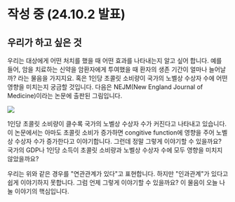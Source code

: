 # 작성 중 (24.10.2 발표)

## 우리가 하고 싶은 것
우리는 대상에게 어떤 처치를 했을 때 어떤 효과를 나타내는지 알고 싶어 합니다. 예를 들어, 암을 치료하는 신약을 암환자에게 투여했을 때 환자의 생존 기간이 얼마나 늘어날까? 라는 물음을 가지지요. 혹은 1인당 초콜릿 소비량이 국가의 노벨상 수상자 수에 어떤 영향을 미치는지 궁금할 것입니다. 다음은 NEJM(New England Journal of Medicine)이라는 논문에 출판된 그림입니다.

![](../pics/Chapter1-01.png)

1인당 초콜릿 소비량이 클수록 국가의 노벨상 수상자 수가 커진다고 나타내고 있습니다. 이 논문에서는 아마도 초콜릿 소비가 증가하면 congitive function에 영향을 주어 노벨상 수상자 수가 증가한다고 이야기합니다. 그런데 정말 그렇게 이야기할 수 있을까요? 국가의 GDP나 1인당 소득이 초콜릿 소비량과 노벨상 수상자 수에 모두 영향을 미치지 않았을까요?

우리는 위와 같은 경우를 "연관관계가 있다"고 표현합니다. 하지만 "인과관계"가 있다고 쉽게 이야기하지 못합니다. 그럼 언제 그렇게 이야기할 수 있을까요? 이 물음이 오늘 나눌 이야기의 핵심입니다.

